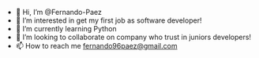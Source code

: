 - 👋 Hi, I’m @Fernando-Paez
- 👀 I’m interested in get my first job as software developer!
- 🌱 I’m currently learning Python
- 💞️ I’m looking to collaborate on company who trust in juniors developers!
- 📫 How to reach me fernando96paez@gmail.com
<!---
Fernando-Paez/Fernando-Paez is a ✨ special ✨ repository because its `README.md` (this file) appears on your GitHub profile.
You can click the Preview link to take a look at your changes.
--->
